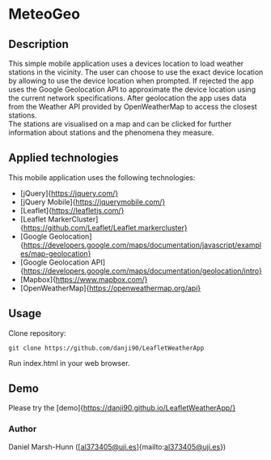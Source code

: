 # MeteoGeo

## Description
This simple mobile application uses a devices location to load weather stations in the vicinity. The user can choose to use the exact device location by allowing to use the device location when prompted. If rejected the app uses the Google Geolocation API to approximate the device location using the current network specifications.
After geolocation the app uses data from the Weather API provided by OpenWeatherMap to access the closest stations.   
The stations are visualised on a map and can be clicked for further information about stations and the phenomena they measure.

## Applied technologies
This mobile application uses the following technologies:
- [jQuery]{https://jquery.com/}
- [jQuery Mobile]{https://jquerymobile.com/}
- [Leaflet]{https://leafletjs.com/}
- [Leaflet MarkerCluster]{https://github.com/Leaflet/Leaflet.markercluster}
- [Google Geolocation]{https://developers.google.com/maps/documentation/javascript/examples/map-geolocation}
- [Google Geolocation API]{https://developers.google.com/maps/documentation/geolocation/intro}
- [Mapbox]{https://www.mapbox.com/}
- [OpenWeatherMap]{https://openweathermap.org/api}

## Usage
Clone repository:
```
git clone https://github.com/danji90/LeafletWeatherApp
```

Run index.html in your web browser.

## Demo
Please try the [demo]{https://danji90.github.io/LeafletWeatherApp/}

### Author
Daniel Marsh-Hunn ([al373405@uji.es]{mailto:al373405@uji.es})

